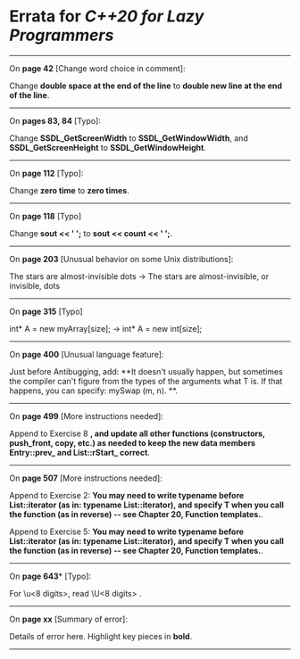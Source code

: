 # Errata for *C++20 for Lazy Programmers*

***

On **page 42** [Change word choice in comment]:
 
Change **double space at the end of the line** to **double new line at the end of the line**.

***

On **pages 83, 84** [Typo]:

Change **SSDL_GetScreenWidth** to **SSDL_GetWindowWidth**, and **SSDL_GetScreenHeight** to **SSDL_GetWindowHeight**.

***

On **page 112** [Typo]:

Change **zero time** to **zero times**.

***

On **page 118** [Typo]

Change **sout << ' ';** to **sout << count << ' ';**.

***

On **page 203** [Unusual behavior on some Unix distributions]:
 
The stars are almost-invisible dots ->
The stars are almost-invisible, or invisible, dots

***

On **page 315** [Typo]

int* A = new myArray[size]; -> int* A = new int[size];

***

On **page 400** [Unusual language feature]:
 
Just before Antibugging, add: **It doesn't usually happen, but sometimes the compiler can't figure from the types of the arguments what T is. If that happens, you can specify: mySwap<float> (m, n). **.

***

On **page 499** [More instructions needed]:
 
Append to Exercise 8 **, and update all other functions (constructors, push_front, copy, etc.) as needed to keep the new data members Entry::prev_ and List::rStart_ correct**.

***

On **page 507** [More instructions needed]:
 
Append to Exercise 2: **You may need to write typename before List<T>::iterator (as in: typename List<T>::iterator), and specify T when you call the function (as in reverse<int>) -- see Chapter 20, Function templates.**.
 
Append to Exercise 5: **You may need to write typename before List<T>::iterator (as in: typename List<T>::iterator), and specify T when you call the function (as in reverse<int>) -- see Chapter 20, Function templates.**.
 
***
 
 On **page 643*** [Typo]:

For \u<8 digits>, read \U<8 digits> .

***

On **page xx** [Summary of error]:
 
Details of error here. Highlight key pieces in **bold**.

***
